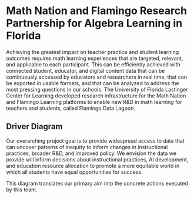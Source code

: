 # Math Nation and Flamingo Research Partnership for Algebra Learning in Florida   

Achieving the greatest impact on teacher practice and student learning outcomes requires math learning experiences that are targeted, relevant, and applicable to each participant. This can be efficiently achieved with connected student, educator, and digital content data that can be continuously accessed by educators and researchers in real time, that can be exported in usable formats, and that can be analyzed to address the most pressing questions in our schools. The University of Florida Lastinger Center for Learning developed research infrastructure for the Math Nation and Flamingo Learning platforms to enable new R&D in math learning for teachers and students, called Flamingo Data Lagoon.

## Driver Diagram

Our overarching project goal is to provide widespread access to data that can uncover patterns of inequity to inform changes in instructional practices, broader R&D, and improved policy.   We envision the data we provide will inform decisions about instructional practices, AI development, and education resource allocation to promote a more equitable world in which all students have equal opportunities for success.   

This diagram translates our primary aim into the concrete actions executed by this team.  
